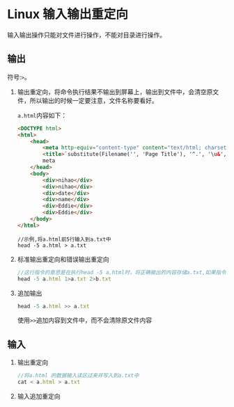 # Linux 输入输出重定向

输入输出操作只能对文件进行操作，不能对目录进行操作。



## 输出

符号:`>`。

1. 输出重定向，将命令执行结果不输出到屏幕上，输出到文件中，会清空原文件，所以输出的时候一定要注意，文件名称要看好。

   `a.html`内容如下：

   ```html
   <DOCTYPE html>
   <html>
       <head>
           <meta http-equiv="content-type" content="text/html; charset=utf-8" />
           <title>`substitute(Filename('', 'Page Title'), '^.', '\u&', '')`</title>
           meta
       </head>
       <body>
           <div>nihao</div>
           <div>nihao</div>
           <div>date</div>
           <div>name</div>
           <div>Eddie</div>
           <div>Eddie</div>
       </body>
   </html>
   ```

   ```
   //示例,将a.html前5行输入到a.txt中
   head -5 a.html > a.txt
   ```

2. 标准输出重定向和错误输出重定向

   ```typescript
   //这行指令的意思是在执行head -5 a.html时，将正确输出的内容存储a.txt,如果指令执行出错，将错误内容输出到b.txt
   head -5 a.html 1>a.txt 2>b.txt
   ```

3. 追加输出

   ```typescript
   head -5 a.html >> a.txt
   ```

   使用`>>`追加内容到文件中，而不会清除原文件内容

## 输入

1. 输出重定向

   ```typescript
   //将a.html 的数据输入读区过来并写入到a.txt中
   cat < a.html > a.txt
   ```

2. 输入追加重定向

   

